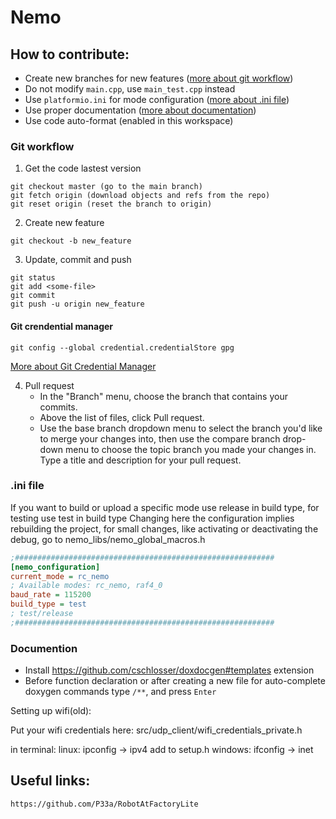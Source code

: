 # Nemo

## How to contribute:
* Create new branches for new features ([more about git workflow](###-git-workflow))
* Do not modify `main.cpp`, use `main_test.cpp` instead
* Use `platformio.ini` for mode configuration ([more about .ini file](###-.ini-file))
* Use proper documentation ([more about documentation](###-.ini-file))
* Use code auto-format (enabled in this workspace)

### Git workflow

1. Get the code lastest version
```
git checkout master (go to the main branch)
git fetch origin (download objects and refs from the repo)
git reset origin (reset the branch to origin)
```
2. Create new feature
```
git checkout -b new_feature
```
3. Update, commit and push
```
git status
git add <some-file>
git commit
git push -u origin new_feature
```
#### Git crendential manager
```
git config --global credential.credentialStore gpg
```
[More about Git Credential Manager](https://github.com/GitCredentialManager/)

4. Pull request <br>
    * In the "Branch" menu, choose the branch that contains your commits. 
    * Above the list of files, click Pull request. 
    * Use the base branch dropdown menu to select the branch you'd like to merge your changes into, then use the compare branch drop-down menu to choose the topic branch you made your changes in.
Type a title and description for your pull request.

### .ini file
If you want to build or upload a specific mode use
release in build type, for testing use test in build type
Changing here the configuration implies rebuilding the
project, for small changes, like activating
or deactivating the debug, go to 
nemo_libs/nemo_global_macros.h

```ini
;##########################################################
[nemo_configuration]
current_mode = rc_nemo
; Available modes: rc_nemo, raf4_0
baud_rate = 115200
build_type = test
; test/release
;##########################################################
```
### Documention
* Install https://github.com/cschlosser/doxdocgen#templates extension
* Before function declaration or after creating a new file for auto-complete doxygen commands type `/**`, and press `Enter`

Setting up wifi(old):

Put your wifi credentials here:
src/udp_client/wifi_credentials_private.h

in terminal:    linux: ipconfig -> ipv4     add to setup.h
                windows: ifconfig -> inet

## Useful links:
    https://github.com/P33a/RobotAtFactoryLite